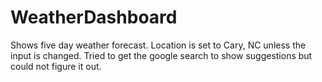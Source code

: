 # WeatherDashboard
Shows five day weather forecast. Location is set to Cary, NC unless the input is changed. Tried to get the google search to show suggestions but could not figure it out.
